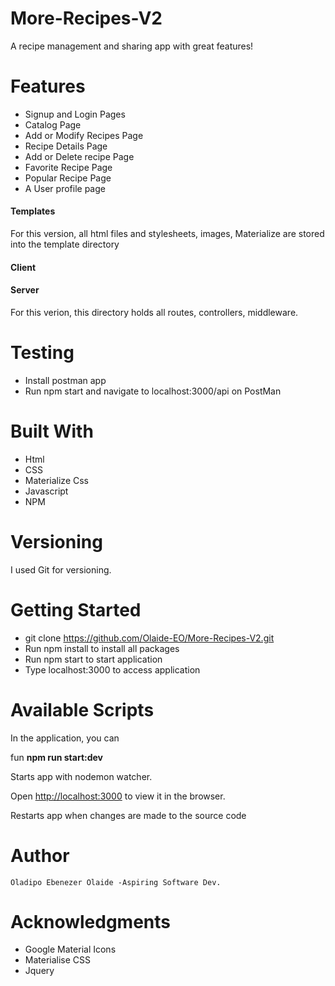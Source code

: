 # More-Recipes-V2
A recipe management and sharing app with great features!

# Features

* Signup and Login Pages
* Catalog Page
* Add or Modify Recipes Page
* Recipe Details Page
* Add or Delete recipe Page
* Favorite Recipe Page
* Popular Recipe Page
* A User profile page

#### Templates
For this version, all html files and stylesheets, images, Materialize are stored into the template directory

#### Client

#### Server
For this verion, this directory holds all routes, controllers, middleware.


# Testing
* Install postman app
* Run npm start and navigate to localhost:3000/api on PostMan


# Built With
* Html
* CSS
* Materialize Css
* Javascript
* NPM 

# Versioning
I used Git for versioning.

# Getting Started
* git clone https://github.com/Olaide-EO/More-Recipes-V2.git
* Run npm install to install all packages
* Run npm start to start application
* Type localhost:3000 to access application

# Available Scripts
In the application, you can 

fun **npm run start:dev**

Starts app with nodemon watcher.

Open [http://localhost:3000](http://localhost:3000/api) to view it in the browser.

Restarts app when changes are made to the source code

# Author

    Oladipo Ebenezer Olaide -Aspiring Software Dev.


# Acknowledgments

* Google Material Icons
* Materialise CSS
* Jquery


